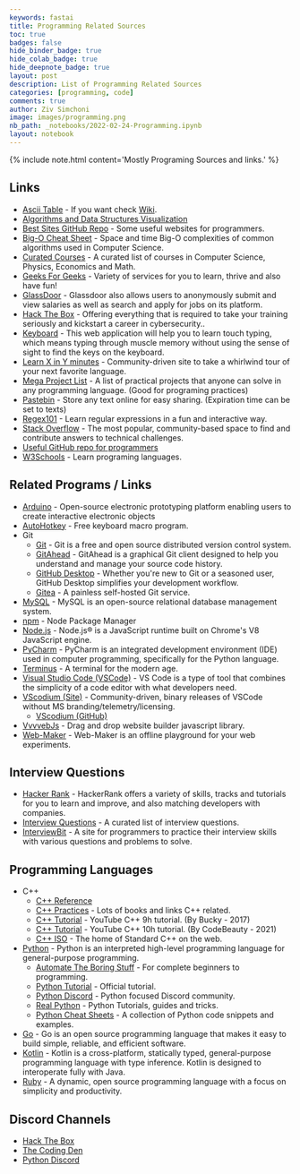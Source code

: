 ```yaml
---
keywords: fastai
title: Programming Related Sources
toc: true
badges: false
hide_binder_badge: true
hide_colab_badge: true
hide_deepnote_badge: true
layout: post
description: List of Programming Related Sources
categories: [programming, code]
comments: true
author: Ziv Simchoni
image: images/programming.png
nb_path: _notebooks/2022-02-24-Programming.ipynb
layout: notebook
---
```


<!--
#################################################
### THIS FILE WAS AUTOGENERATED! DO NOT EDIT! ###
#################################################
# file to edit: _notebooks/2022-02-24-Programming.ipynb
-->

<div class="container" id="notebook-container">
        
<div class="cell border-box-sizing text_cell rendered"><div class="inner_cell">
<div class="text_cell_render border-box-sizing rendered_html">
<p>{% include note.html content='Mostly Programing Sources and links.' %}</p>
<h2 id="Links">Links<a class="anchor-link" href="#Links"> </a></h2><ul>
<li><a href="https://www.asciitable.com">Ascii Table</a> - If you want check <a href="https://en.wikipedia.org/wiki/ASCII">Wiki</a>.</li>
<li><a href="https://www.cs.usfca.edu/~galles/visualization/Algorithms.html">Algorithms and Data Structures Visualization</a></li>
<li><a href="https://github.com/sdmg15/Best-websites-a-programmer-should-visit">Best Sites GitHub Repo</a> - Some useful websites for programmers.</li>
<li><a href="https://www.bigocheatsheet.com">Big-O Cheat Sheet</a> - Space and time Big-O complexities of common algorithms used in Computer Science.</li>
<li><a href="https://curated-courses.herokuapp.com">Curated Courses</a> - A curated list of courses in Computer Science, Physics, Economics and Math.</li>
<li><a href="https://www.geeksforgeeks.org">Geeks For Geeks</a> - Variety of services for you to learn, thrive and also have fun!</li>
<li><a href="https://www.glassdoor.com">GlassDoor</a> - Glassdoor also allows users to anonymously submit and view salaries as well as search and apply for jobs on its platform.</li>
<li><a href="https://www.hackthebox.eu">Hack The Box</a> - Offering everything that is required to take your training seriously and kickstart a career in cybersecurity..</li>
<li><a href="https://www.keybr.com">Keyboard</a> - This web application will help you to learn touch typing, which means typing through muscle memory without using the sense of sight to find the keys on the keyboard.</li>
<li><a href="https://learnxinyminutes.com">Learn X in Y minutes</a> - Community-driven site to take a whirlwind tour of your next favorite language.</li>
<li><a href="https://github.com/karan/Projects/blob/master/README.md">Mega Project List</a> - A list of practical projects that anyone can solve in any programming language. (Good for programing practices)</li>
<li><a href="https://pastebin.com">Pastebin</a> - Store any text online for easy sharing. (Expiration time can be set to texts)</li>
<li><a href="https://regex101.com">Regex101</a> - Learn regular expressions in a fun and interactive way.</li>
<li><a href="https://stackoverflow.com">Stack Overflow</a> - The most popular, community-based space to find and contribute answers to technical challenges.</li>
<li><a href="https://github.com/sdmg15/Best-websites-a-programmer-should-visit">Useful GitHub repo for programmers</a></li>
<li><a href="https://www.w3schools.com">W3Schools</a> - Learn programing languages.</li>
</ul>

</div>
</div>
</div>
<div class="cell border-box-sizing text_cell rendered"><div class="inner_cell">
<div class="text_cell_render border-box-sizing rendered_html">
<h2 id="Related-Programs-/-Links">Related Programs / Links<a class="anchor-link" href="#Related-Programs-/-Links"> </a></h2><ul>
<li><a href="https://www.arduino.cc">Arduino</a> - Open-source electronic prototyping platform enabling users to create interactive electronic objects</li>
<li><a href="https://autohotkey.com">AutoHotkey</a> - Free keyboard macro program.</li>
<li>Git<ul>
<li><a href="https://git-scm.com">Git</a> - Git is a free and open source distributed version control system.</li>
<li><a href="https://github.com/gitahead/gitahead">GitAhead</a> - GitAhead is a graphical Git client designed to help you understand and manage your source code history.</li>
<li><a href="https://desktop.github.com">GitHub Desktop</a> - Whether you're new to Git or a seasoned user, GitHub Desktop simplifies your
development workflow.</li>
<li><a href="https://gitea.io/en-us">Gitea</a> - A painless self-hosted Git service.</li>
</ul>
</li>
<li><a href="https://www.mysql.com">MySQL</a> - MySQL is an open-source relational database management system.</li>
<li><a href="https://www.npmjs.com">npm</a> - Node Package Manager</li>
<li><a href="https://nodejs.org">Node.js</a> - Node.js® is a JavaScript runtime built on Chrome's V8 JavaScript engine.</li>
<li><a href="https://www.jetbrains.com/pycharm">PyCharm</a> - PyCharm is an integrated development environment (IDE) used in computer programming, specifically for the Python language.</li>
<li><a href="https://github.com/Eugeny/terminus">Terminus</a> - A terminal for the modern age.</li>
<li><a href="https://github.com/Microsoft/vscode">Visual Studio Code (VSCode)</a> - VS Code is a type of tool that combines the simplicity of a code editor with what developers need.</li>
<li><a href="https://vscodium.com">VScodium (Site)</a> - Community-driven, binary releases of VSCode without MS branding/telemetry/licensing.<ul>
<li><a href="https://github.com/VSCodium/vscodium">VScodium (GitHub)</a></li>
</ul>
</li>
<li><a href="https://github.com/givanz/VvvebJs">VvvvebJs</a> - Drag and drop website builder javascript library.</li>
<li><a href="https://github.com/chinchang/web-maker">Web-Maker</a> - Web-Maker is an offline playground for your web experiments.</li>
</ul>

</div>
</div>
</div>
<div class="cell border-box-sizing text_cell rendered"><div class="inner_cell">
<div class="text_cell_render border-box-sizing rendered_html">
<h2 id="Interview-Questions">Interview Questions<a class="anchor-link" href="#Interview-Questions"> </a></h2><ul>
<li><a href="https://www.hackerrank.com">Hacker Rank</a> - HackerRank offers a variety of skills, tracks and tutorials for you to learn and improve, and also matching developers with companies.</li>
<li><a href="https://github.com/DopplerHQ/awesome-interview-questions">Interview Questions</a> - A curated list of interview questions.</li>
<li><a href="https://www.interviewbit.com/">InterviewBit</a> - A site for programmers to practice their interview skills with various questions and problems to solve.</li>
</ul>

</div>
</div>
</div>
<div class="cell border-box-sizing text_cell rendered"><div class="inner_cell">
<div class="text_cell_render border-box-sizing rendered_html">
<h2 id="Programming-Languages">Programming Languages<a class="anchor-link" href="#Programming-Languages"> </a></h2><ul>
<li>C++<ul>
<li><a href="https://en.cppreference.com/w/">C++ Reference</a></li>
<li><a href="https://stackoverflow.com/a/388282">C++ Practices</a> - Lots of books and links C++ related.</li>
<li><a href="https://www.youtube.com/watch?v=mUQZ1qmKlLY">C++ Tutorial</a> - YouTube C++ 9h tutorial. (By Bucky - 2017)</li>
<li><a href="https://youtu.be/GQp1zzTwrIg">C++ Tutorial</a> - YouTube C++ 10h tutorial. (By CodeBeauty - 2021)</li>
<li><a href="https://isocpp.org">C++ ISO</a> - The home of Standard C++ on the web.</li>
</ul>
</li>
<li><a href="https://www.python.org">Python</a> - Python is an interpreted high-level programming language for general-purpose programming.<ul>
<li><a href="https://automatetheboringstuff.com">Automate The Boring Stuff</a> - For complete beginners to programming.</li>
<li><a href="https://docs.python.org/3/tutorial">Python Tutorial</a> - Official tutorial.</li>
<li><a href="https://pythondiscord.com">Python Discord</a> - Python focused Discord community. </li>
<li><a href="https://realpython.com">Real Python</a> - Python Tutorials, guides and tricks.</li>
<li><a href="https://www.pythoncheatsheet.org">Python Cheat Sheets</a> - A collection of Python code snippets and examples.</li>
</ul>
</li>
<li><a href="https://golang.org">Go</a> - Go is an open source programming language that makes it easy to build simple, reliable, and efficient software.</li>
<li><a href="https://kotlinlang.org">Kotlin</a> - Kotlin is a cross-platform, statically typed, general-purpose programming language with type inference. Kotlin is designed to interoperate fully with Java.</li>
<li><a href="https://www.ruby-lang.org/en">Ruby</a> - A dynamic, open source programming language with a focus on simplicity and productivity.</li>
</ul>

</div>
</div>
</div>
<div class="cell border-box-sizing text_cell rendered"><div class="inner_cell">
<div class="text_cell_render border-box-sizing rendered_html">
<h2 id="Discord-Channels">Discord Channels<a class="anchor-link" href="#Discord-Channels"> </a></h2><ul>
<li><a href="https://discord.gg/hackthebox">Hack The Box</a></li>
<li><a href="https://discord.gg/code">The Coding Den</a></li>
<li><a href="https://discord.com/invite/python">Python Discord</a></li>
</ul>

</div>
</div>
</div>
</div>
 

